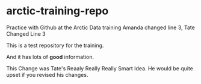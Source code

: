 # arctic-training-repo
Practice with Github at the Arctic Data training
Amanda changed line 3, Tate Changed Line 3

This is a test repository for the training.

And it has lots of **good** information.

This Change was Tate's Reaaly Really Really Smart Idea. He would be quite upset if you revised his changes.

